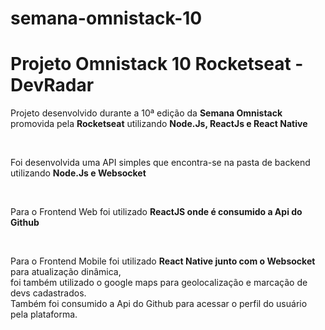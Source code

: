 # semana-omnistack-10
<h1>Projeto Omnistack 10 Rocketseat - DevRadar</h1>

<p>
  Projeto desenvolvido durante a 10ª edição da <strong>Semana Omnistack</strong> promovida pela <strong>Rocketseat</strong> utilizando <strong> Node.Js, ReactJs e React Native</strong>
</p>

<br>

<p>Foi desenvolvida uma API simples que encontra-se na pasta de backend utilizando <strong>Node.Js e Websocket</strong></p>
<br>
<p>Para o Frontend Web foi utilizado <strong>ReactJS onde é consumido a Api do Github</strong></p>
<br>
<p>Para o Frontend Mobile foi utilizado <strong>React Native junto com o Websocket</strong> para atualização dinâmica,<br>
foi também utilizado o google maps para geolocalização e marcação de devs cadastrados. <br>
Também foi consumido a Api do Github para acessar o perfil do usuário pela plataforma.</p>
